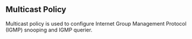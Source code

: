 ## Multicast Policy
Multicast policy is used to configure Internet Group Management Protocol (IGMP) snooping and IGMP querier.
